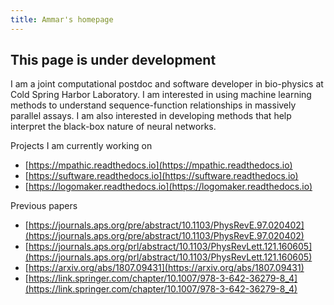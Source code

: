 ```yaml
---
title: Ammar's homepage 
---
```


## This page is under development

I am a joint computational postdoc and software developer in bio-physics at Cold Spring Harbor Laboratory. I am interested in using machine learning methods to understand sequence-function relationships in massively parallel assays. I am also interested in developing methods that help interpret the black-box nature of neural networks. 

Projects I am currently working on

- [https://mpathic.readthedocs.io](https://mpathic.readthedocs.io)
- [https://suftware.readthedocs.io](https://suftware.readthedocs.io)
- [https://logomaker.readthedocs.io](https://logomaker.readthedocs.io)

Previous papers

- [https://journals.aps.org/pre/abstract/10.1103/PhysRevE.97.020402](https://journals.aps.org/pre/abstract/10.1103/PhysRevE.97.020402)
- [https://journals.aps.org/prl/abstract/10.1103/PhysRevLett.121.160605](https://journals.aps.org/prl/abstract/10.1103/PhysRevLett.121.160605)
- [https://arxiv.org/abs/1807.09431](https://arxiv.org/abs/1807.09431)
- [https://link.springer.com/chapter/10.1007/978-3-642-36279-8_4](https://link.springer.com/chapter/10.1007/978-3-642-36279-8_4)
